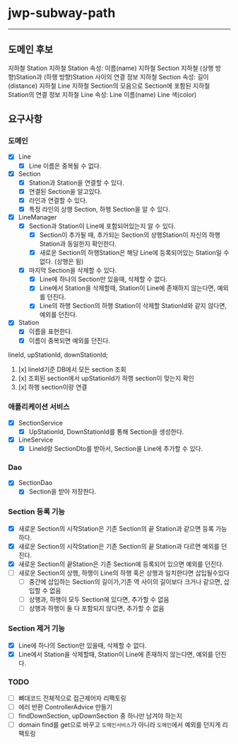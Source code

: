 # jwp-subway-path

--- 

## 도메인 후보

지하철 Station
지하철 Station 속성:
이름(name)
지하철 Section
지하철 (상행 방향)Station과 (하행 방향)Station 사이의 연결 정보
지하철 Section 속성:
길이(distance)
지하철 Line
지하철 Section의 모음으로 Section에 포함된 지하철 Station의 연결 정보
지하철 Line 속성:
Line 이름(name)
Line 색(color)

## 요구사항

### 도메인

- [x] Line
  - [x] Line 이름은 중복될 수 없다.
- [x] Section
  - [x] Station과 Station을 연결할 수 있다.
  - [x] 연결된 Section을 알고있다.
  - [x] 라인과 연결할 수 있다.
  - [x] 특정 라인의 상행 Section, 하행 Section을 알 수 있다.
- [x] LineManager
  - [x] Section과 Station이 Line에 포함되어있는지 알 수 있다.
    - [x] Section이 추가될 때, 추가되는 Section의 상행Station이 자신의 하행Station과 동일한지 확인한다.
    - [x] 새로운 Section의 하행Station은 해당 Line에 등록되어있는 Station일 수 없다. (상행은 됨)
  - [x] 마지막 Section을 삭제할 수 있다.
    - [x] Line에 하나의 Section만 있을때, 삭제할 수 없다.
    - [x] Line에서 Station을 삭제할때, Station이 Line에 존재하지 않는다면, 예외를 던진다.
    - [x] Line의 하행 Section의 하행 Station이 삭제할 StationId와 같지 않다면, 예외를 던진다.
- [x] Station
  - [x] 이름을 표현한다.
  - [x] 이름이 중복되면 예외를 던진다.

lineId, upStationId, downStationId;

1. [x] lineId기준 DB에서 모든 section 조회
2. [x] 조회된 section에서 upStationId가 하행 section이 맞는지 확인
3. [x] 하행 section이랑 연결

### 애플리케이션 서비스

- [x] SectionService
  - [x] UpStationId, DownStationId를 통해 Section을 생성한다.

- [x] LineService
  - [x] LineId랑 SectionDto를 받아서, Section을 Line에 추가할 수 있다.

### Dao

- [x] SectionDao
  - [x] Section을 받아 저장한다.

### Section 등록 기능

- [x] 새로운 Section의 시작Station은 기존 Section의 끝 Station과 같으면 등록 가능 하다.
- [x] 새로운 Section의 시작Station은 기존 Section의 끝 Station과 다르면 예외를 던진다.
- [x] 새로운 Section의 끝Station은 기존 Section에 등록되어 있으면 예외를 던진다.
- [ ] 새로운 Section의 상행, 하행이 Line의 하행 혹은 상행과 일치한다면 삽입될수있다
  - [ ] 중간에 삽입하는 Section의 길이가,기존 역 사이의 길이보다 크거나 같으면, 삽입할 수 없음
  - [ ] 상행과, 하행이 모두 Section에 있다면, 추가할 수 없음
  - [ ] 상행과 하행이 둘 다 포함되지 않다면, 추가할 수 없음

### Section 제거 기능

- [x] Line에 하나의 Section만 있을때, 삭제할 수 없다.
- [x] Line에서 Station을 삭제할때, Station이 Line에 존재하지 않는다면, 예외를 던진다.

### TODO

- [ ] 뼈대코드 전체적으로 접근제어자 리팩토링
- [ ] 에러 반환 ControllerAdvice 만들기
- [ ] findDownSection, upDownSection 중 하나만 남겨야 하는지
- [ ] domain find를 get으로 바꾸고 `도메인서비스`가 아니라 `도메인`에서 예외를 던지게 리팩토링